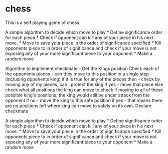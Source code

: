 # chess
This is a self playing game of chess.


A simple algorithm to decide which move to play * Define significance order for each piece * Check if opponent can kill any of your piece in his next move. * Move to save your piece in the order of significance specified * Kill opponents piece to in order of significance and check if your move is not exposing any of your more significant piece to your opponent * Make a random move




Algorithm to implement checkmate -
 Get the Kings position
 Check each of the opponents pieces - can they move to this position in a single step (including opponents king)
 if it is true for any of the pieces then -
    check by moving any of my pieces, can I protect the king
        if yes - move that piece
        else
            check what all positions the king can move to
                check if moving to all of these possible king's positions, the king would still be under attack from the opponent
                    if no - move the king to this safe position
                    if yes - that means there are no positions left where king can move to safely on its own.
                             Declare checkmate




A simple algorithm to decide which move to play
    * Define significance order for each piece
    * Check if opponent can kill any of your piece in his next move.
    * Move to save your piece in the order of significance specified
    * Kill opponents piece to in order of significance and check if your move is not exposing any of your more significant piece to your opponent
    * Make a random move



